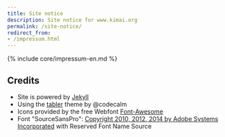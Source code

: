 ```yaml
---
title: Site notice
description: Site notice for www.kimai.org
permalink: /site-notice/
redirect_from: 
- /impressum.html
---
```

{% include core/impressum-en.md %}

## Credits

- Site is powered by [Jekyll](http://jekyllrb.com/)
- Using the [tabler](https://github.com/tabler/tabler) theme by @codecalm
- Icons provided by the free Webfont [Font-Awesome](https://fontawesome.io/)
- Font "SourceSansPro": [Copyright 2010, 2012, 2014 by Adobe Systems Incorporated](http://www.adobe.com/) with Reserved Font Name Source
